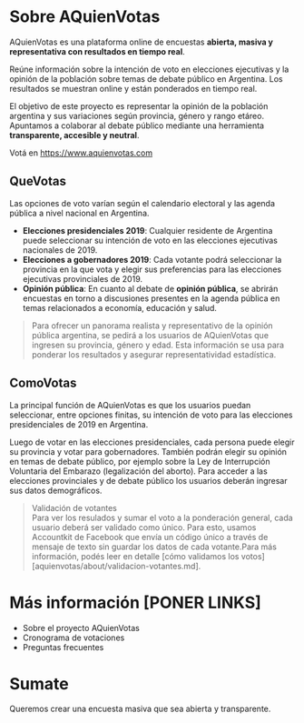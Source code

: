 # Sobre AQuienVotas

AQuienVotas es una plataforma online de encuestas **abierta, masiva y representativa con resultados en tiempo real**. 

Reúne información sobre la intención de voto en elecciones ejecutivas y la opinión de la población sobre temas de debate público en Argentina. Los resultados se muestran online y están ponderados en tiempo real.

El objetivo de este proyecto es representar la opinión de la población argentina y sus variaciones según provincia, género y rango etáreo. Apuntamos a colaborar al debate público mediante una herramienta **transparente, accesible y neutral**.

Votá en https://www.aquienvotas.com

## QueVotas

Las opciones de voto varían según el calendario electoral y las agenda pública a nivel nacional en Argentina.

- **Elecciones presidenciales 2019**: Cualquier residente de Argentina puede seleccionar su intención de voto en las elecciones ejecutivas nacionales de 2019.
- **Elecciones a gobernadores 2019**: Cada votante podrá seleccionar la provincia en la que vota y elegir sus preferencias para las elecciones ejecutivas provinciales de 2019.
- **Opinión pública**: En cuanto al debate de **opinión pública**, se abrirán encuestas en torno a discusiones presentes en la agenda pública en temas relacionados a economía, educación y salud.

> Para ofrecer un panorama realista y representativo de la opinión pública argentina, se pedirá a los usuarios de AQuienVotas que ingresen su provincia, género y edad. Esta información se usa para ponderar los resultados y asegurar representatividad estadística. 

## ComoVotas

La principal función de AQuienVotas es que los usuarios puedan seleccionar, entre opciones finitas, su intención de voto para las elecciones presidenciales de 2019 en Argentina. 

Luego de votar en las elecciones presidenciales, cada persona puede elegir su provincia y votar para gobernadores. También podrán elegir su opinión en temas de debate público, por ejemplo sobre la Ley de Interrupción Voluntaria del Embarazo (legalización del aborto). Para acceder a las elecciones provinciales y de debate público los usuarios deberán ingresar sus datos demográficos.

> Validación de votantes<br> Para ver los resulados y sumar el voto a la ponderación general, cada usuario deberá ser validado como único. Para esto, usamos Accountkit de Facebook que envía un código único a través de mensaje de texto sin guardar los datos de cada votante.Para más información, podés leer en detalle [cómo validamos los votos][aquienvotas/about/validacion-votantes.md].


# Más información [PONER LINKS]

- Sobre el proyecto AQuienVotas
- Cronograma de votaciones
- Preguntas frecuentes 

# Sumate

Queremos crear una encuesta masiva que sea abierta y transparente. 

